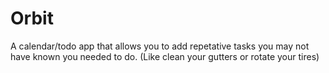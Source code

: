 # Orbit
A calendar/todo app that allows you to add repetative tasks you may not have known you needed to do. (Like clean your gutters or rotate your tires)
